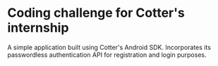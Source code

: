 # Coding challenge for Cotter's internship
A simple application built using Cotter's Android SDK. 
Incorporates its passwordless authentication API for registration and login purposes.
